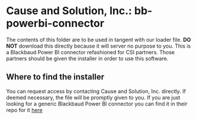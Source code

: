 # Cause and Solution, Inc.: bb-powerbi-connector

The contents of this folder are to be used in tangent with our loader file. **DO NOT** download this directly because it will server no purpose to you. This is a Blackbaud Power BI connector refashioned for CSI partners. Those partners should be given the installer in order to use this software.

## Where to find the installer

You can request access by contacting Cause and Solution, Inc. directly. If deemed necessary, the file will be promptly given to you. If you are just looking for a generic Blackbaud Power BI connector you can find it in their repo for it [here](https://github.com/blackbaud/powerbi-connector)